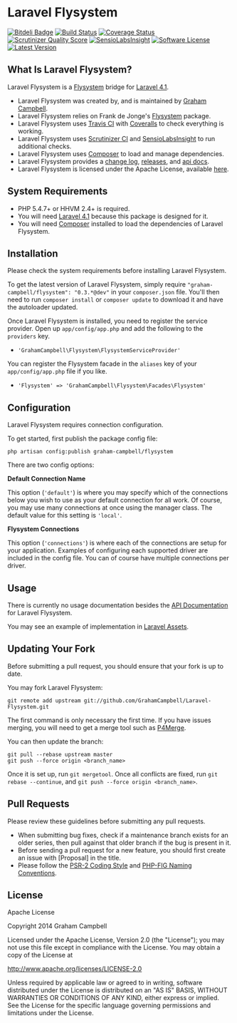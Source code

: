 Laravel Flysystem
=================


[![Bitdeli Badge](https://d2weczhvl823v0.cloudfront.net/GrahamCampbell/Laravel-Flysystem/trend.png)](https://bitdeli.com/free "Bitdeli Badge")
[![Build Status](https://travis-ci.org/GrahamCampbell/Laravel-Flysystem.png)](https://travis-ci.org/GrahamCampbell/Laravel-Flysystem)
[![Coverage Status](https://coveralls.io/repos/GrahamCampbell/Laravel-Flysystem/badge.png)](https://coveralls.io/r/GrahamCampbell/Laravel-Flysystem)
[![Scrutinizer Quality Score](https://scrutinizer-ci.com/g/GrahamCampbell/Laravel-Flysystem/badges/quality-score.png?s=f37f619e28817a3d4e143e4216cd875216a6f5f1)](https://scrutinizer-ci.com/g/GrahamCampbell/Laravel-Flysystem)
[![SensioLabsInsight](https://insight.sensiolabs.com/projects/5002239a-89e2-43bc-8a51-ee35b064ef50/mini.png)](https://insight.sensiolabs.com/projects/5002239a-89e2-43bc-8a51-ee35b064ef50)
[![Software License](https://poser.pugx.org/graham-campbell/flysystem/license.png)](https://github.com/GrahamCampbell/Laravel-Flysystem/blob/master/LICENSE.md)
[![Latest Version](https://poser.pugx.org/graham-campbell/flysystem/v/stable.png)](https://packagist.org/packages/graham-campbell/flysystem)


## What Is Laravel Flysystem?

Laravel Flysystem is a [Flysystem](https://github.com/thephpleague/flysystem) bridge for [Laravel 4.1](http://laravel.com).

* Laravel Flysystem was created by, and is maintained by [Graham Campbell](https://github.com/GrahamCampbell).
* Laravel Flysystem relies on Frank de Jonge's [Flysystem](https://github.com/thephpleague/flysystem) package.
* Laravel Flysystem uses [Travis CI](https://travis-ci.org/GrahamCampbell/Laravel-Flysystem) with [Coveralls](https://coveralls.io/r/GrahamCampbell/Laravel-Flysystem) to check everything is working.
* Laravel Flysystem uses [Scrutinizer CI](https://scrutinizer-ci.com/g/GrahamCampbell/Laravel-Flysystem) and [SensioLabsInsight](https://insight.sensiolabs.com/projects/5002239a-89e2-43bc-8a51-ee35b064ef50) to run additional checks.
* Laravel Flysystem uses [Composer](https://getcomposer.org) to load and manage dependencies.
* Laravel Flysystem provides a [change log](https://github.com/GrahamCampbell/Laravel-Flysystem/blob/master/CHANGELOG.md), [releases](https://github.com/GrahamCampbell/Laravel-Flysystem/releases), and [api docs](http://grahamcampbell.github.io/Laravel-Flysystem).
* Laravel Flysystem is licensed under the Apache License, available [here](https://github.com/GrahamCampbell/Laravel-Flysystem/blob/master/LICENSE.md).


## System Requirements

* PHP 5.4.7+ or HHVM 2.4+ is required.
* You will need [Laravel 4.1](http://laravel.com) because this package is designed for it.
* You will need [Composer](https://getcomposer.org) installed to load the dependencies of Laravel Flysystem.


## Installation

Please check the system requirements before installing Laravel Flysystem.

To get the latest version of Laravel Flysystem, simply require `"graham-campbell/flysystem": "0.3.*@dev"` in your `composer.json` file. You'll then need to run `composer install` or `composer update` to download it and have the autoloader updated.

Once Laravel Flysystem is installed, you need to register the service provider. Open up `app/config/app.php` and add the following to the `providers` key.

* `'GrahamCampbell\Flysystem\FlysystemServiceProvider'`

You can register the Flysystem facade in the `aliases` key of your `app/config/app.php` file if you like.

* `'Flysystem' => 'GrahamCampbell\Flysystem\Facades\Flysystem'`


## Configuration

Laravel Flysystem requires connection configuration.

To get started, first publish the package config file:

    php artisan config:publish graham-campbell/flysystem

There are two config options:

**Default Connection Name**

This option (`'default'`) is where you may specify which of the connections below you wish to use as your default connection for all work. Of course, you may use many connections at once using the manager class. The default value for this setting is `'local'`.

**Flysystem Connections**

This option (`'connections'`) is where each of the connections are setup for your application. Examples of configuring each supported driver are included in the config file. You can of course have multiple connections per driver.


## Usage

There is currently no usage documentation besides the [API Documentation](http://grahamcampbell.github.io/Laravel-Flysystem
) for Laravel Flysystem.

You may see an example of implementation in [Laravel Assets](https://github.com/GrahamCampbell/Laravel-Assets).


## Updating Your Fork

Before submitting a pull request, you should ensure that your fork is up to date.

You may fork Laravel Flysystem:

    git remote add upstream git://github.com/GrahamCampbell/Laravel-Flysystem.git

The first command is only necessary the first time. If you have issues merging, you will need to get a merge tool such as [P4Merge](http://perforce.com/product/components/perforce_visual_merge_and_diff_tools).

You can then update the branch:

    git pull --rebase upstream master
    git push --force origin <branch_name>

Once it is set up, run `git mergetool`. Once all conflicts are fixed, run `git rebase --continue`, and `git push --force origin <branch_name>`.


## Pull Requests

Please review these guidelines before submitting any pull requests.

* When submitting bug fixes, check if a maintenance branch exists for an older series, then pull against that older branch if the bug is present in it.
* Before sending a pull request for a new feature, you should first create an issue with [Proposal] in the title.
* Please follow the [PSR-2 Coding Style](https://github.com/php-fig/fig-standards/blob/master/accepted/PSR-2-coding-style-guide.md) and [PHP-FIG Naming Conventions](https://github.com/php-fig/fig-standards/blob/master/bylaws/002-psr-naming-conventions.md).


## License

Apache License

Copyright 2014 Graham Campbell

Licensed under the Apache License, Version 2.0 (the "License");
you may not use this file except in compliance with the License.
You may obtain a copy of the License at

 http://www.apache.org/licenses/LICENSE-2.0

Unless required by applicable law or agreed to in writing, software
distributed under the License is distributed on an "AS IS" BASIS,
WITHOUT WARRANTIES OR CONDITIONS OF ANY KIND, either express or implied.
See the License for the specific language governing permissions and
limitations under the License.
